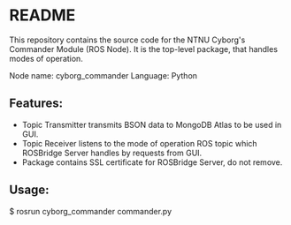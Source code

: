 # README
This repository contains the source code for the NTNU Cyborg's Commander Module (ROS Node). It is the top-level package, that handles modes of operation.

Node name: cyborg_commander
Language: Python

## Features: 
* Topic Transmitter transmits BSON data to MongoDB Atlas to be used in GUI.
* Topic Receiver listens to the mode of operation ROS topic which ROSBridge Server handles by requests from GUI.
* Package contains SSL certificate for ROSBridge Server, do not remove.


## Usage:
$ rosrun cyborg_commander commander.py
